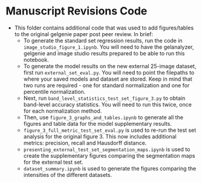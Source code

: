 Manuscript Revisions Code
==============================
- This folder contains additional code that was used to add figures/tables to the original gelgenie paper post peer review.  In  brief:
  - To generate the standard set regression results, run the code in `image_studio_figure_1.ipynb`. You will need to have the gelanalyzer, gelgenie and image studio results prepared to be able to run this notebook.
  - To generate the model results on the new external 25-image dataset, first run `external_set_eval.py`.  You will need to point the filepaths to where your saved models and dataset are stored.  Keep in mind that two runs are required - one for standard normalization and one for percentile normalization.
  - Next, run `band_level_statistics_test_set_figure_3.py` to obtain band-level accuracy statistics.  You will need to run this twice, once for each normalization method.
  - Then, use `figure_3_graphs_and_tables.ipynb` to generate all the figures and table data for the model supplementary results.
  - `figure_3_full_metric_test_set_eval.py` is used to re-run the test set analysis for the original figure 3.  This now includes additional metrics: precision, recall and Hausdorff distance.
  - `presenting_external_test_set_segmentation_maps.ipynb` is used to create the supplementary figures comparing the segmentation maps for the external test set.
  - `dataset_summary.ipynb` is used to generate the figures comparing the intensities of the different datasets.

